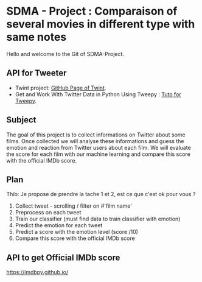 # SDMA - Project : Comparaison of several movies in different type with same notes
Hello and welcome to the Git of SDMA-Project. 

## API for Tweeter

- Twint project: [GitHub Page of Twint](https://github.com/twintproject/twint).
- Get and Work With Twitter Data in Python Using Tweepy : [Tuto for Tweepy](https://www.earthdatascience.org/courses/earth-analytics-python/using-apis-natural-language-processing-twitter/get-and-use-twitter-data-in-python/).


## Subject 

The goal of this project is to collect informations on Twitter about some films. Once collected we will analyse these informations and guess the emotion and reaction from Twitter users about each film. We will evaluate the score for each film with our machine learning and compare this score with the official IMDb score.


## Plan
Thib: Je propose de prendre la tache 1 et 2, est ce que c'est ok pour vous ? 

1. Collect tweet - scrolling / filter on #'film name' 
2. Preprocess on each tweet 
3. Train our classifier (must find data to train classifier with emotion)
4. Predict the emotion for each tweet
5. Predict a score with the emotion level (score /10)
6. Compare this score with the official IMDb score


## API to get Official IMDb score
https://imdbpy.github.io/


